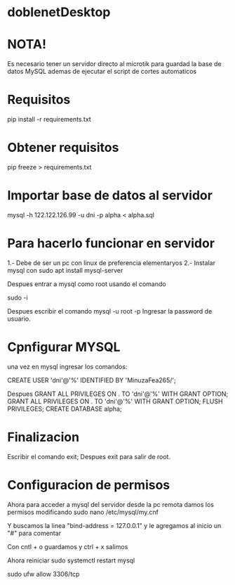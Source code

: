 # doblenetDesktop
# NOTA!
Es necesario tener un servidor directo al microtik para guardad la base de datos MySQL
ademas de ejecutar el script de cortes automaticos

# Requisitos
pip install -r requirements.txt


# Obtener requisitos
pip freeze > requirements.txt

# Importar base de datos al servidor
mysql -h 122.122.126.99 -u dni -p alpha < alpha.sql

# Para hacerlo funcionar en servidor
1.- Debe de ser un pc con linux de preferencia elementaryos
2.- Instalar mysql con sudo apt install mysql-server

Despues entrar a mysql como root usando el comando

sudo -i

Despues escribir el comando 
mysql -u root -p
Ingresar la password de usuario.

# Cpnfigurar MYSQL
una vez en mysql ingresar los comandos:

CREATE USER 'dni'@'%' IDENTIFIED BY 'MinuzaFea265/';

Despues
GRANT ALL PRIVILEGES ON . TO 'dni'@'%' WITH GRANT OPTION;
GRANT ALL PRIVILEGES ON . TO 'dni'@'%' WITH GRANT OPTION;
FLUSH PRIVILEGES;
CREATE DATABASE alpha;

# Finalizacion
Escribir el comando exit;
Despues exit para salir de root.

# Configuracion de permisos

Ahora para acceder a mysql del servidor desde la pc remota damos los permisos modificando
sudo nano /etc/mysql/my.cnf

Y buscamos la linea "bind-address = 127.0.0.1"
y le agregamos al inicio un "#" para comentar

Con cntl + o guardamos  y ctrl + x salimos

Ahora reiniciar
sudo systemctl restart mysql


sudo ufw allow 3306/tcp
